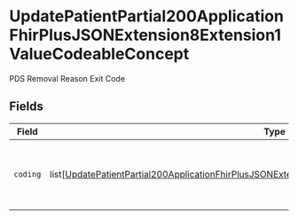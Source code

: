 # UpdatePatientPartial200ApplicationFhirPlusJSONExtension8Extension1ValueCodeableConcept

PDS Removal Reason Exit Code


## Fields

| Field                                                                                                                                                                                                                         | Type                                                                                                                                                                                                                          | Required                                                                                                                                                                                                                      | Description                                                                                                                                                                                                                   |
| ----------------------------------------------------------------------------------------------------------------------------------------------------------------------------------------------------------------------------- | ----------------------------------------------------------------------------------------------------------------------------------------------------------------------------------------------------------------------------- | ----------------------------------------------------------------------------------------------------------------------------------------------------------------------------------------------------------------------------- | ----------------------------------------------------------------------------------------------------------------------------------------------------------------------------------------------------------------------------- |
| `coding`                                                                                                                                                                                                                      | list[[UpdatePatientPartial200ApplicationFhirPlusJSONExtension8Extension1ValueCodeableConceptCoding](../../models/operations/updatepatientpartial200applicationfhirplusjsonextension8extension1valuecodeableconceptcoding.md)] | :heavy_check_mark:                                                                                                                                                                                                            | Array containing exactly one removal reason exit code object                                                                                                                                                                  |